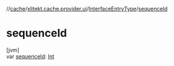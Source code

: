 //[cache](../../../index.md)/[xlitekt.cache.provider.ui](../index.md)/[InterfaceEntryType](index.md)/[sequenceId](sequence-id.md)

# sequenceId

[jvm]\
var [sequenceId](sequence-id.md): [Int](https://kotlinlang.org/api/latest/jvm/stdlib/kotlin/-int/index.html)
